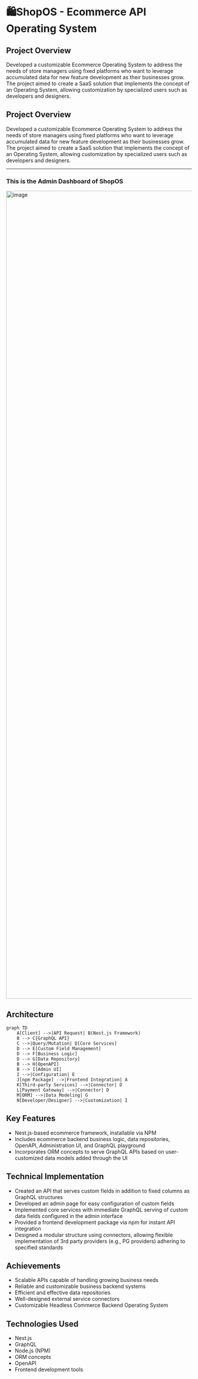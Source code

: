 # 🛍️ShopOS - Ecommerce API Operating System

## Project Overview
Developed a customizable Ecommerce Operating System to address the needs of store managers using fixed platforms who want to leverage accumulated data for new feature development as their businesses grow. The project aimed to create a SaaS solution that implements the concept of an Operating System, allowing customization by specialized users such as developers and designers.

## Project Overview
Developed a customizable Ecommerce Operating System to address the needs of store managers using fixed platforms who want to leverage accumulated data for new feature development as their businesses grow. The project aimed to create a SaaS solution that implements the concept of an Operating System, allowing customization by specialized users such as developers and designers.

---
### This is the Admin Dashboard of ShopOS
<img width="2185" alt="image" src="https://github.com/user-attachments/assets/fb290798-5db1-4539-9ae9-a663bcb15bf5">

## Architecture
```mermaid
graph TD
    A[Client] -->|API Request| B(Nest.js Framework)
    B --> C{GraphQL API}
    C -->|Query/Mutation| D[Core Services]
    D --> E[Custom Field Management]
    D --> F[Business Logic]
    D --> G[Data Repository]
    B --> H[OpenAPI]
    B --> I[Admin UI]
    I -->|Configuration| E
    J[npm Package] -->|Frontend Integration| A
    K[Third-party Services] -->|Connector| D
    L[Payment Gateway] -->|Connector| D
    M[ORM] -->|Data Modeling| G
    N[Developer/Designer] -->|Customization| I
```

## Key Features
- Nest.js-based ecommerce framework, installable via NPM
- Includes ecommerce backend business logic, data repositories, OpenAPI, Administration UI, and GraphQL playground
- Incorporates ORM concepts to serve GraphQL APIs based on user-customized data models added through the UI

## Technical Implementation
- Created an API that serves custom fields in addition to fixed columns as GraphQL structures
- Developed an admin page for easy configuration of custom fields
- Implemented core services with immediate GraphQL serving of custom data fields configured in the admin interface
- Provided a frontend development package via npm for instant API integration
- Designed a modular structure using connectors, allowing flexible implementation of 3rd party providers (e.g., PG providers) adhering to specified standards

## Achievements
- Scalable APIs capable of handling growing business needs
- Reliable and customizable business backend systems
- Efficient and effective data repositories
- Well-designed external service connectors
- Customizable Headless Commerce Backend Operating System

## Technologies Used
- Nest.js
- GraphQL
- Node.js (NPM)
- ORM concepts
- OpenAPI
- Frontend development tools
